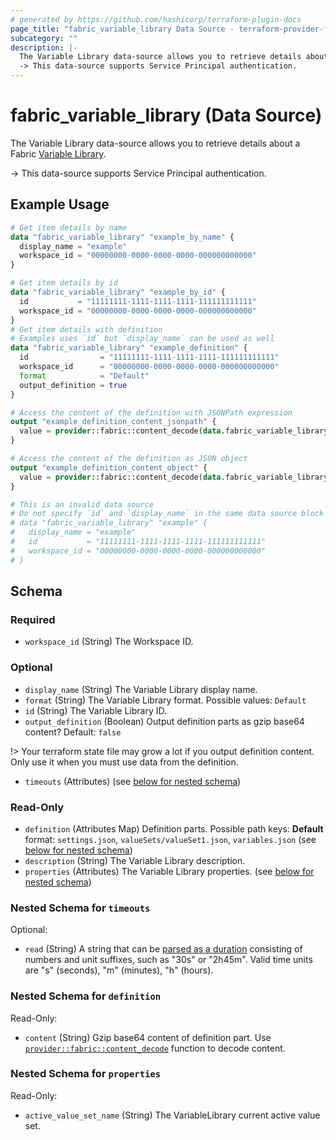 ```yaml
---
# generated by https://github.com/hashicorp/terraform-plugin-docs
page_title: "fabric_variable_library Data Source - terraform-provider-fabric"
subcategory: ""
description: |-
  The Variable Library data-source allows you to retrieve details about a Fabric Variable Library https://learn.microsoft.com/fabric/cicd/variable-library/get-started-variable-libraries.
  -> This data-source supports Service Principal authentication.
---
```


# fabric_variable_library (Data Source)

The Variable Library data-source allows you to retrieve details about a Fabric [Variable Library](https://learn.microsoft.com/fabric/cicd/variable-library/get-started-variable-libraries).

-> This data-source supports Service Principal authentication.

## Example Usage

```terraform
# Get item details by name
data "fabric_variable_library" "example_by_name" {
  display_name = "example"
  workspace_id = "00000000-0000-0000-0000-000000000000"
}

# Get item details by id
data "fabric_variable_library" "example_by_id" {
  id           = "11111111-1111-1111-1111-111111111111"
  workspace_id = "00000000-0000-0000-0000-000000000000"
}
# Get item details with definition
# Examples uses `id` but `display_name` can be used as well
data "fabric_variable_library" "example_definition" {
  id                = "11111111-1111-1111-1111-111111111111"
  workspace_id      = "00000000-0000-0000-0000-000000000000"
  format            = "Default"
  output_definition = true
}

# Access the content of the definition with JSONPath expression
output "example_definition_content_jsonpath" {
  value = provider::fabric::content_decode(data.fabric_variable_library.example_definition.definition["variablelibrary-content.json"].content, ".payload")
}

# Access the content of the definition as JSON object
output "example_definition_content_object" {
  value = provider::fabric::content_decode(data.fabric_variable_library.example_definition.definition["variablelibrary-content.json"].content).payload
}

# This is an invalid data source
# Do not specify `id` and `display_name` in the same data source block
# data "fabric_variable_library" "example" {
#   display_name = "example"
#   id           = "11111111-1111-1111-1111-111111111111"
#   workspace_id = "00000000-0000-0000-0000-000000000000"
# }
```

<!-- schema generated by tfplugindocs -->
## Schema

### Required

- `workspace_id` (String) The Workspace ID.

### Optional

- `display_name` (String) The Variable Library display name.
- `format` (String) The Variable Library format. Possible values: `Default`
- `id` (String) The Variable Library ID.
- `output_definition` (Boolean) Output definition parts as gzip base64 content? Default: `false`

!> Your terraform state file may grow a lot if you output definition content. Only use it when you must use data from the definition.

- `timeouts` (Attributes) (see [below for nested schema](#nestedatt--timeouts))

### Read-Only

- `definition` (Attributes Map) Definition parts. Possible path keys: **Default** format: `settings.json`, `valueSets/valueSet1.json`, `variables.json` (see [below for nested schema](#nestedatt--definition))
- `description` (String) The Variable Library description.
- `properties` (Attributes) The Variable Library properties. (see [below for nested schema](#nestedatt--properties))

<a id="nestedatt--timeouts"></a>

### Nested Schema for `timeouts`

Optional:

- `read` (String) A string that can be [parsed as a duration](https://pkg.go.dev/time#ParseDuration) consisting of numbers and unit suffixes, such as "30s" or "2h45m". Valid time units are "s" (seconds), "m" (minutes), "h" (hours).

<a id="nestedatt--definition"></a>

### Nested Schema for `definition`

Read-Only:

- `content` (String) Gzip base64 content of definition part.
Use [`provider::fabric::content_decode`](../functions/content_decode.md) function to decode content.

<a id="nestedatt--properties"></a>

### Nested Schema for `properties`

Read-Only:

- `active_value_set_name` (String) The VariableLibrary current active value set.
